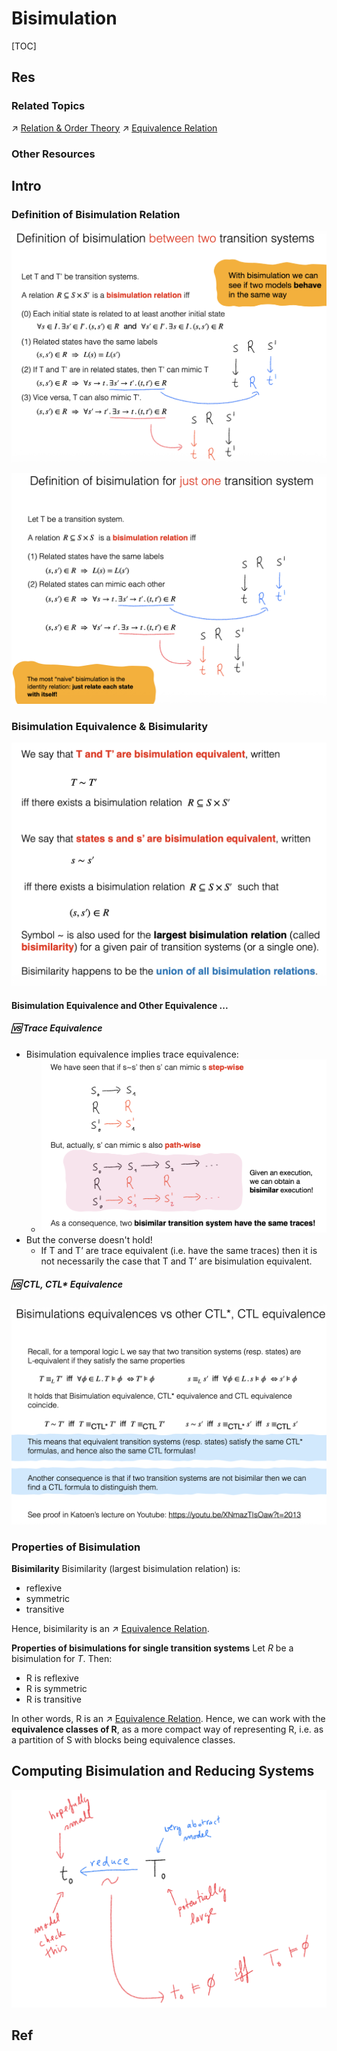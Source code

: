 # Bisimulation

[TOC]



## Res
### Related Topics
↗ [Relation & Order Theory](../../../../../../../../🧮%20Mathematics/🤼‍♀️%20Mathematical%20Logic%20(Foundations%20of%20Mathematics)/🛒%20Set%20Theory/👬%20Relation%20&%20Order%20Theory/Relation%20&%20Order%20Theory.md)
↗ [Equivalence Relation](../../../../../../../../🧮%20Mathematics/🤼‍♀️%20Mathematical%20Logic%20(Foundations%20of%20Mathematics)/🛒%20Set%20Theory/👬%20Relation%20&%20Order%20Theory/Equivalence%20Relation.md)


### Other Resources



## Intro
### Definition of Bisimulation Relation
![](../../../../../../../../../Assets/Pics/Screenshot%202025-10-14%20at%2000.46.01.png)

![](../../../../../../../../../Assets/Pics/Screenshot%202025-10-14%20at%2000.46.28.png)


### Bisimulation Equivalence & Bisimularity
![](../../../../../../../../../Assets/Pics/Screenshot%202025-10-14%20at%2001.00.43.png)
#### Bisimulation Equivalence and Other Equivalence ...
##### 🆚 Trace Equivalence
- Bisimulation equivalence implies trace equivalence:
	- ![](../../../../../../../../../Assets/Pics/Screenshot%202025-10-14%20at%2001.10.07.png)
- But the converse doesn't hold!
	- If T and T’ are trace equivalent (i.e. have the same traces) then it is not necessarily the case that T and T’ are bisimulation equivalent.
##### 🆚 CTL, CTL\* Equivalence
![](../../../../../../../../../Assets/Pics/Screenshot%202025-10-14%20at%2001.09.37.png)


### Properties of Bisimulation
**Bisimilarity**
Bisimilarity (largest bisimulation relation) is:
- reflexive
- symmetric
- transitive

Hence, bisimilarity is an ↗ [Equivalence Relation](../../../../../../../../🧮%20Mathematics/🤼‍♀️%20Mathematical%20Logic%20(Foundations%20of%20Mathematics)/🛒%20Set%20Theory/👬%20Relation%20&%20Order%20Theory/Equivalence%20Relation.md).


**Properties of bisimulations for single transition systems**
Let $R$ be a bisimulation for $T$. Then: 
- R is reflexive
- R is symmetric
- R is transitive

In other words, R is an ↗ [Equivalence Relation](../../../../../../../../🧮%20Mathematics/🤼‍♀️%20Mathematical%20Logic%20(Foundations%20of%20Mathematics)/🛒%20Set%20Theory/👬%20Relation%20&%20Order%20Theory/Equivalence%20Relation.md). Hence, we can work with the **equivalence classes of R**, as a more compact way of representing R, i.e. as a partition of S with blocks being equivalence classes.



## Computing Bisimulation and Reducing Systems
![](../../../../../../../../../Assets/Pics/Screenshot%202025-10-14%20at%2001.20.03.png)



## Ref

